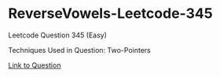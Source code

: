 # ReverseVowels-Leetcode-345

Leetcode Question 345 (Easy)

Techniques Used in Question:
Two-Pointers

[Link to Question](https://leetcode.com/problems/reverse-vowels-of-a-string/)
